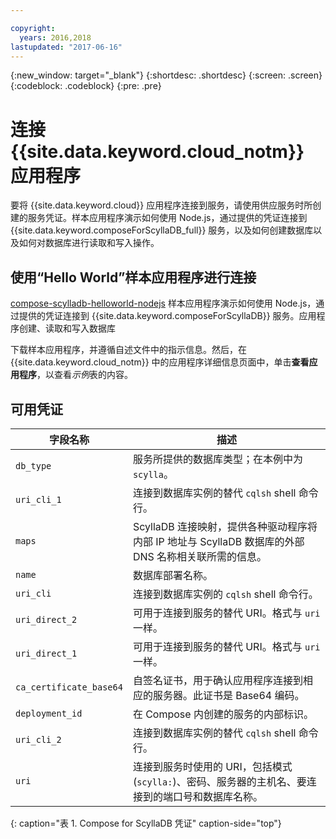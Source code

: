 ```yaml
---

copyright:
  years: 2016,2018
lastupdated: "2017-06-16"
---
```


{:new_window: target="_blank"}
{:shortdesc: .shortdesc}
{:screen: .screen}
{:codeblock: .codeblock}
{:pre: .pre}

# 连接 {{site.data.keyword.cloud_notm}} 应用程序

要将 {{site.data.keyword.cloud}} 应用程序连接到服务，请使用供应服务时所创建的服务凭证。样本应用程序演示如何使用 Node.js，通过提供的凭证连接到 {{site.data.keyword.composeForScyllaDB_full}} 服务，以及如何创建数据库以及如何对数据库进行读取和写入操作。

## 使用“Hello World”样本应用程序进行连接

[compose-scylladb-helloworld-nodejs](https://github.com/IBM-Cloud/compose-scylladb-helloworld-nodejs) 样本应用程序演示如何使用 Node.js，通过提供的凭证连接到 {{site.data.keyword.composeForScyllaDB}} 服务。应用程序创建、读取和写入数据库

下载样本应用程序，并遵循自述文件中的指示信息。然后，在 {{site.data.keyword.cloud_notm}} 中的应用程序详细信息页面中，单击**查看应用程序**，以查看*示例*表的内容。

## 可用凭证

字段名称|描述
----------|-----------
`db_type`|服务所提供的数据库类型；在本例中为 `scylla`。
`uri_cli_1`|连接到数据库实例的替代 `cqlsh` shell 命令行。
`maps`|ScyllaDB 连接映射，提供各种驱动程序将内部 IP 地址与 ScyllaDB 数据库的外部 DNS 名称相关联所需的信息。
`name`|数据库部署名称。
`uri_cli`|连接到数据库实例的 `cqlsh` shell 命令行。
`uri_direct_2`|可用于连接到服务的替代 URI。格式与 `uri` 一样。
`uri_direct_1`|可用于连接到服务的替代 URI。格式与 `uri` 一样。
`ca_certificate_base64`|自签名证书，用于确认应用程序连接到相应的服务器。此证书是 Base64 编码。
`deployment_id`|在 Compose 内创建的服务的内部标识。
`uri_cli_2`|连接到数据库实例的替代 `cqlsh` shell 命令行。
`uri`|连接到服务时使用的 URI，包括模式 (`scylla:`)、密码、服务器的主机名、要连接到的端口号和数据库名称。
{: caption="表 1. Compose for ScyllaDB 凭证" caption-side="top"}
